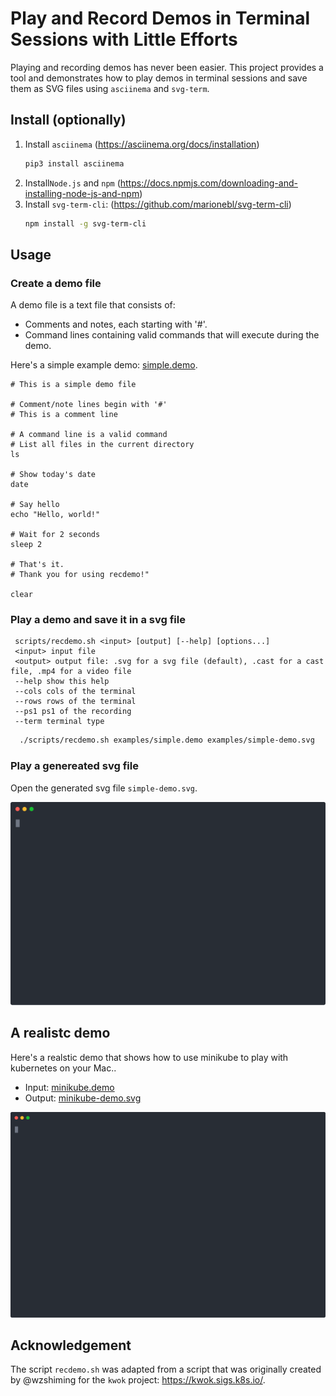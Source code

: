 # Play and Record Demos in Terminal Sessions with Little Efforts
Playing and recording demos has never been easier. This project provides a tool and demonstrates how to play demos in terminal sessions and save them as SVG files using `asciinema` and `svg-term`.

## Install (optionally)
1. Install `asciinema` (https://asciinema.org/docs/installation)
      ```sh
      pip3 install asciinema
      ```
3. Install`Node.js` and `npm` (https://docs.npmjs.com/downloading-and-installing-node-js-and-npm)
4. Install `svg-term-cli`: (https://github.com/marionebl/svg-term-cli)
      ```sh
      npm install -g svg-term-cli
      ```
## Usage
### Create a demo file
A demo file is a text file that consists of:
- Comments and notes, each starting with '#'.
- Command lines containing valid commands that will execute during the demo.

Here's a simple example demo: [simple.demo](examples/simple.demo). 

```
# This is a simple demo file

# Comment/note lines begin with '#'
# This is a comment line

# A command line is a valid command
# List all files in the current directory
ls

# Show today's date
date

# Say hello
echo "Hello, world!"

# Wait for 2 seconds
sleep 2

# That's it.
# Thank you for using recdemo!"

clear
```

### Play a demo and save it in a svg file
 ```
  scripts/recdemo.sh <input> [output] [--help] [options...]
  <input> input file
  <output> output file: .svg for a svg file (default), .cast for a cast file, .mp4 for a video file
  --help show this help
  --cols cols of the terminal
  --rows rows of the terminal
  --ps1 ps1 of the recording
  --term terminal type
```
 ```sh
   ./scripts/recdemo.sh examples/simple.demo examples/simple-demo.svg
```

### Play a genereated svg file
Open the generated svg file `simple-demo.svg`.

<p align="center">
  <img width="800" src="examples/simple-demo.svg">
</p>

## A realistc demo 

Here's a realstic demo that shows how to use minikube to play with kubernetes on your Mac..
- Input: [minikube.demo](examples/minikube.demo)
- Output: [minikube-demo.svg](examples/minikube-demo.svg)

<p align="center">
  <img width="800" src="examples/minikube-demo.svg">
</p>

## Acknowledgement

The script `recdemo.sh` was adapted from a script that was originally created by @wzshiming for the `kwok` project: https://kwok.sigs.k8s.io/.
